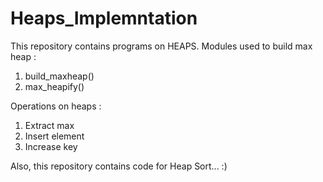 # Heaps_Implemntation


This repository contains programs on HEAPS.
Modules used to build max heap :
1. build_maxheap()
2. max_heapify()

Operations on heaps :
1. Extract max
2. Insert element
3. Increase key

Also, this repository contains code for Heap Sort... :)